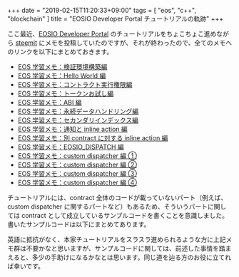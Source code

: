 +++
date = "2019-02-15T11:20:33+09:00"
tags = [ "eos", "c++", "blockchain" ]
title = "EOSIO Developer Portal チュートリアルの軌跡"
+++

ここ最近、[EOSIO Developer Portal](https://developers.eos.io/eosio-home/docs) のチュートリアルをちょこちょこ進めながら [steemit](https://steemit.com/@m0t0k1ch1) にメモを投稿していたのですが、それが終わったので、全てのメモへのリンクを以下にまとめておきます。

<!--more-->

- [EOS 学習メモ：検証環境構築編](https://steemit.com/eos/@m0t0k1ch1/eos)
- [EOS 学習メモ：Hello World 編](https://steemit.com/eos/@m0t0k1ch1/eos-hello-world)
- [EOS 学習メモ：コントラクト実行権限編](https://steemit.com/eos/@m0t0k1ch1/eos-34c29cc007be2est)
- [EOS 学習メモ：トークンお試し編](https://steemit.com/eos/@m0t0k1ch1/eos-6f7fad5823f1aest)
- [EOS 学習メモ：ABI 編](https://steemit.com/eos/@m0t0k1ch1/eos-abi)
- [EOS 学習メモ：永続データハンドリング編](https://steemit.com/eos/@m0t0k1ch1/eos-466844a43291dest)
- [EOS 学習メモ：セカンダリインデックス編](https://steemit.com/eos/@m0t0k1ch1/eos-b68a035979a65est)
- [EOS 学習メモ：通知と inline action 編](https://steemit.com/eos/@m0t0k1ch1/eos-inline-action)
- [EOS 学習メモ：別 contract に対する inline action 編](https://steemit.com/eos/@m0t0k1ch1/eos-contract-action)
- [EOS 学習メモ：EOSIO_DISPATCH 編](https://steemit.com/eos/@m0t0k1ch1/eos-eosdispatch)
- [EOS 学習メモ：custom dispatcher 編 ①](https://steemit.com/eos/@m0t0k1ch1/eos-custom-dispatcher-1)
- [EOS 学習メモ：custom dispatcher 編 ②](https://steemit.com/eos/@m0t0k1ch1/eosio-custom-dispatcher-2)
- [EOS 学習メモ：custom dispatcher 編 ③](https://steemit.com/eos/@m0t0k1ch1/eos-custom-dispatcher-3)
- [EOS 学習メモ：custom dispatcher 編 ④](https://steemit.com/eos/@m0t0k1ch1/eos-custom-dispatcher-4)

チュートリアルには、contract 全体のコードが載っていないパート（例えば、custom dispatcher に関するパートなど）もあるため、そういうパートに関しては contract として成立しているサンプルコードを書くことを意識しました。書いたサンプルコードは以下にまとめてあります。

<div class="github-card" data-user="m0t0k1ch1" data-repo="eos-tutorial"></div>
<script src="//cdn.jsdelivr.net/github-cards/latest/widget.js"></script>

英語に抵抗がなく、本家チュートリアルをスラスラ進められるような方に上記メモ群は不要かなと思いますが、サンプルコードに関しては、前述した事情を踏まえると、多少の手助けになるかなとは思います。同じ道を辿る方のお役に立てれば幸いです。
